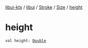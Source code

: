 [libui-ktx](../../../index.md) / [libui](../../index.md) / [Stroke](../index.md) / [Size](index.md) / [height](./height.md)

# height

`val height: `[`Double`](https://kotlinlang.org/api/latest/jvm/stdlib/kotlin/-double/index.html)